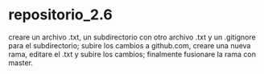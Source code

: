 # repositorio_2.6
creare un archivo .txt, un subdirectorio con otro archivo .txt y un .gitignore para el subdirectorio;
subire los cambios a github.com, creare una nueva rama, editare el .txt y subire los cambios;
finalmente fusionare la rama con master.
